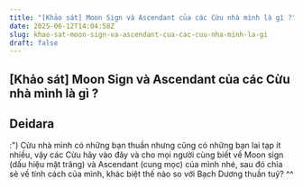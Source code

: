 ```yaml
---
title: "[Khảo sát] Moon Sign và Ascendant của các Cừu nhà mình là gì ?"
date: 2025-06-12T14:04:58Z
slug: khao-sat-moon-sign-va-ascendant-cua-cac-cuu-nha-minh-la-gi
draft: false
---
```


## [Khảo sát] Moon Sign và Ascendant của các Cừu nhà mình là gì ?

## Deidara

:") Cừu nhà mình có những bạn thuần nhưng cũng có những bạn lai tạp ít nhiều, vậy các Cừu hãy vào đây và cho mọi người cùng biết về Moon sign (dấu hiệu mặt trăng) và Ascendant (cung mọc) của mình nhé, sau đó chia sẻ về tính cách của mình, khác biệt thế nào so với Bạch Dương thuần tuý? ^^​